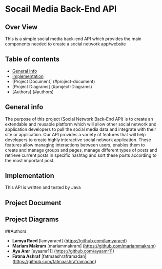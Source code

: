 # Socail Media Back-End API

## Over View
  This is a simple social media back-end API which provides the main components needed to create a social network app/website
## Table of contents
* [General info](#general-info)
* [Implementation](#implementation)
* [Project Document] (#project-document)
* [Project Diagrams] (#project-Diagrams)
* [Authors] (#authors)

## General info
  The purpose of this project (Social Network Back-End API) is to create an extendable and reusable platform which will allow other social
network and application developers to pull the social media data and integrate with their site or application. 
Our API provides a variety of features that will help developers to create highly interactive social network application. These features 
allow managing interactions between users, enables them to create and manage groups and pages, manage different types of posts and retrieve
current posts in specific hashtag and sort these posts according to the most important post.

## Implementation
  This API is written and tested by Java
 
## Project Document
  
  
## Project Diagrams



##Authors
* **Lamya Raed** [lamyaraed] (https://github.com/lamyaraed)
* **Mariam Makram** [mariammakram] (https://github.com/mariammakram)
* **Aya Amr** [ayaamr11] (https://github.com/ayaamr11)
* **Fatma Ashraf** [fatmaashraframadan] (https://github.com/fatmaashraframadan)
